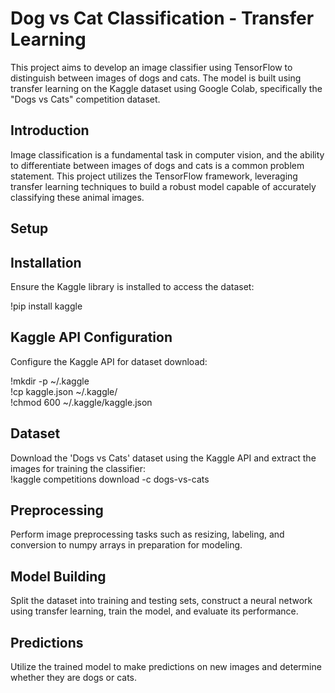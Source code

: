 # Dog vs Cat Classification - Transfer Learning

This project aims to develop an image classifier using TensorFlow to distinguish between images of dogs and cats. The model is built using transfer learning on the Kaggle dataset using Google Colab, specifically the "Dogs vs Cats" competition dataset.

## Introduction
Image classification is a fundamental task in computer vision, and the ability to differentiate between images of dogs and cats is a common problem statement. This project utilizes the TensorFlow framework, leveraging transfer learning techniques to build a robust model capable of accurately classifying these animal images.

## Setup
## Installation
Ensure the Kaggle library is installed to access the dataset:

!pip install kaggle

## Kaggle API Configuration
Configure the Kaggle API for dataset download:

!mkdir -p ~/.kaggle <br />
!cp kaggle.json ~/.kaggle/ <br />
!chmod 600 ~/.kaggle/kaggle.json

## Dataset

Download the 'Dogs vs Cats' dataset using the Kaggle API and extract the images for training the classifier: <br />
!kaggle competitions download -c dogs-vs-cats


## Preprocessing

Perform image preprocessing tasks such as resizing, labeling, and conversion to numpy arrays in preparation for modeling.

## Model Building

Split the dataset into training and testing sets, construct a neural network using transfer learning, train the model, and evaluate its performance.

## Predictions

Utilize the trained model to make predictions on new images and determine whether they are dogs or cats.

